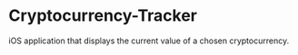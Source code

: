 # Cryptocurrency-Tracker
iOS application that displays the current value of a chosen cryptocurrency. 
